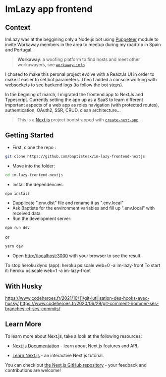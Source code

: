 # ImLazy app frontend

## Context

ImLazy was at the beggining only a Node.js bot using [Puppeteer](https://github.com/puppeteer/puppeteer) module to invite Workaway members in the area to meetup during my roadtrip in Spain and Portugal.

> **Workaway**: a woofing platform to find hosts and meet other workawayers, see [`workaway.info`](https://www.workaway.info/)

I chosed to make this peronal project evolve with a ReactJs UI in order to make it easier to set bot parameters.
Then I added a console working with websockets to see backend logs (to follow the bot steps).

In the begining of march, I migrated the frontend app to NextJs and Typescript. Currently setting the app up as a SaaS to learn different important aspects of a web app as roles navigation (with protected routes), authentication, OAuth2, SSR, CRUD, clean architecture...

> This is a [Next.js](https://nextjs.org/) project bootstrapped with [`create-next-app`](https://github.com/vercel/next.js/tree/canary/packages/create-next-app).

## Getting Started

- First, clone the repo :

```bash
git clone https://github.com/baptistesx/im-lazy-frontend-nextjs
```

- Move into the folder:

```bash
cd im-lazy-frontend-nextjs
```

- Install the dependencies:

```bash
npm install
```

- Dupplicate ".env.dist" file and rename it as ".env.local"
- Ask Baptiste for the environment variables and fill up ".env.local" with received data
- Run the development server:

```bash
npm run dev
```

or

```bash
yarn dev
```

- Open [http://localhost:3000](http://localhost:3000) with your browser to see the result.

To stop heroku dyno (app): heroku ps:scale web=0 -a im-lazy-front
To start it: heroku ps:scale web=1 -a im-lazy-front

## With Husky

https://www.codeheroes.fr/2021/10/11/git-lutilisation-des-hooks-avec-husky/
https://www.codeheroes.fr/2020/06/29/git-comment-nommer-ses-branches-et-ses-commits/
## Learn More

To learn more about Next.js, take a look at the following resources:

- [Next.js Documentation](https://nextjs.org/docs) - learn about Next.js features and API.

- [Learn Next.js](https://nextjs.org/learn) - an interactive Next.js tutorial.

You can check out [the Next.js GitHub repository](https://github.com/vercel/next.js/) - your feedback and contributions are welcome!
